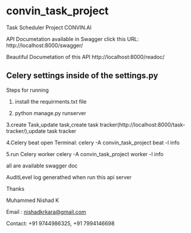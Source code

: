 # convin_task_project

Task Scheduler Project CONVIN.AI

API Documetation available in Swagger
click this URL:  http://localhost:8000/swagger/

Beautiful Documetation of this API http://localhost:8000/readoc/

Celery settings inside of the settings.py
---------------------------------------------------------------

Steps for running


1. install the requirments.txt file


2. python manage.py runserver


3.create Task,update task,create task tracker(http://localhost:8000/task-tracker/),update task tracker


4.Celery beat open Terminal:  celery -A convin_task_project beat -l info


5.run Celery worker celery -A convin_task_project worker -l info



all are available swagger doc

AuditLevel log generathed when run this api server

Thanks 

Muhammed Nishad K

Email : nishadkrkara@gmail.com

Contact: +91 9744986325, +91 7994146698





